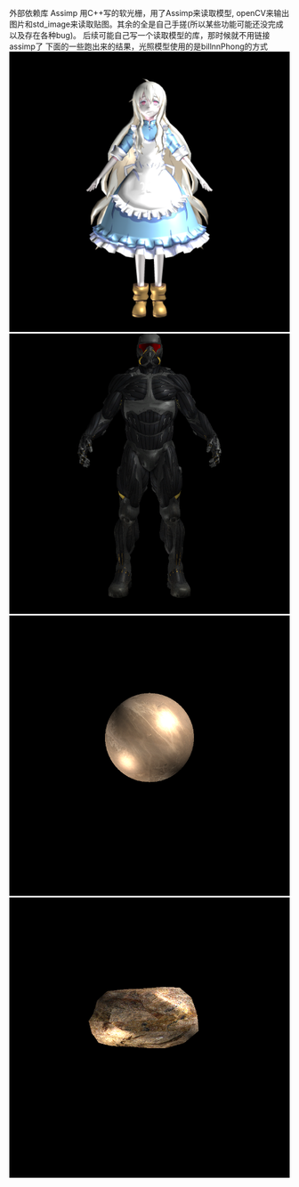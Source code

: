 外部依赖库 Assimp
用C++写的软光栅，用了Assimp来读取模型, openCV来输出图片和std_image来读取贴图。其余的全是自己手搓(所以某些功能可能还没完成以及存在各种bug)。
后续可能自己写一个读取模型的库，那时候就不用链接assimp了
下面的一些跑出来的结果，光照模型使用的是billnnPhong的方式
![image](TinyRender/TinyRender/outPut/mary.png)
![image](TinyRender/TinyRender/outPut/nanosuit.png)
![image](TinyRender/TinyRender/outPut/planet.png)
![image](TinyRender/TinyRender/outPut/rock.png)

